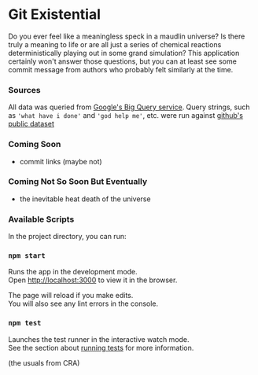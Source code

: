 # Git Existential

Do you ever feel like a meaningless speck in a maudlin universe? Is there truly a meaning to life or are all just a series of chemical reactions deterministically playing out in some grand simulation? This application certainly won't answer those questions, but you can at least see some commit message from authors who probably felt similarly at the time.

### Sources

All data was queried from [Google's Big Query service](https://cloud.google.com/bigquery/). Query strings, such as `'what have i done'` and `'god help me'`, etc. were run against [github's public dataset](https://medium.com/google-cloud/github-on-bigquery-analyze-all-the-code-b3576fd2b150)

### Coming Soon

- commit links (maybe not)

### Coming Not So Soon But Eventually

- the inevitable heat death of the universe

### Available Scripts

In the project directory, you can run:

### `npm start`

Runs the app in the development mode.<br>
Open [http://localhost:3000](http://localhost:3000) to view it in the browser.

The page will reload if you make edits.<br>
You will also see any lint errors in the console.

### `npm test`

Launches the test runner in the interactive watch mode.<br>
See the section about [running tests](https://facebook.github.io/create-react-app/docs/running-tests) for more information.

(the usuals from CRA)
